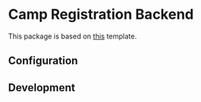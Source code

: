 # Camp Registration Backend

This package is based on [this](https://github.com/antonio-lazaro/prisma-express-typescript-boilerplate
) template.

## Configuration

## Development

